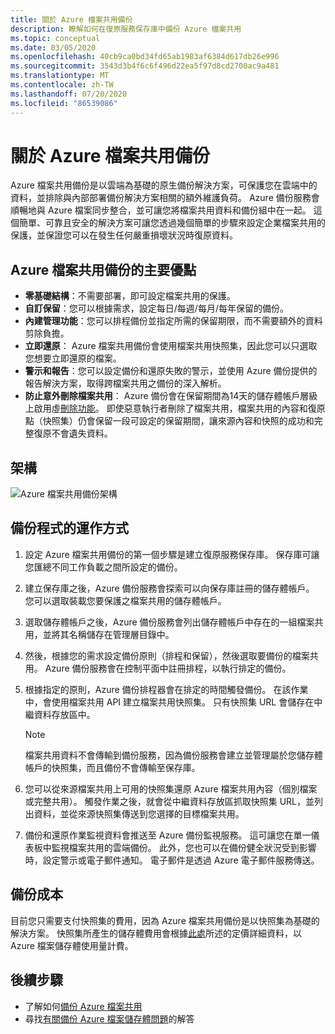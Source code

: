 ```yaml
---
title: 關於 Azure 檔案共用備份
description: 瞭解如何在復原服務保存庫中備份 Azure 檔案共用
ms.topic: conceptual
ms.date: 03/05/2020
ms.openlocfilehash: 40cb9ca0bd34fd65ab1983af6384d617db26e996
ms.sourcegitcommit: 3543d3b4f6c6f496d22ea5f97d8cd2700ac9a481
ms.translationtype: MT
ms.contentlocale: zh-TW
ms.lasthandoff: 07/20/2020
ms.locfileid: "86539086"
---
```

# <a name="about-azure-file-share-backup"></a>關於 Azure 檔案共用備份

Azure 檔案共用備份是以雲端為基礎的原生備份解決方案，可保護您在雲端中的資料，並排除與內部部署備份解決方案相關的額外維護負荷。 Azure 備份服務會順暢地與 Azure 檔案同步整合，並可讓您將檔案共用資料和備份組中在一起。 這個簡單、可靠且安全的解決方案可讓您透過幾個簡單的步驟來設定企業檔案共用的保護，並保證您可以在發生任何嚴重損壞狀況時復原資料。

## <a name="key-benefits-of-azure-file-share-backup"></a>Azure 檔案共用備份的主要優點

* **零基礎結構**：不需要部署，即可設定檔案共用的保護。
* **自訂保留**：您可以根據需求，設定每日/每週/每月/每年保留的備份。
* **內建管理功能**：您可以排程備份並指定所需的保留期限，而不需要額外的資料剪除負擔。
* **立即還原**： Azure 檔案共用備份會使用檔案共用快照集，因此您可以只選取您想要立即還原的檔案。
* **警示和報告**：您可以設定備份和還原失敗的警示，並使用 Azure 備份提供的報告解決方案，取得跨檔案共用之備份的深入解析。
* **防止意外刪除檔案共用**： Azure 備份會在保留期間為14天的儲存體帳戶層級上啟用虛[刪除功能](../storage/files/storage-files-prevent-file-share-deletion.md)。 即使惡意執行者刪除了檔案共用，檔案共用的內容和復原點（快照集）仍會保留一段可設定的保留期間，讓來源內容和快照的成功和完整復原不會遺失資料。

## <a name="architecture"></a>架構

![Azure 檔案共用備份架構](./media/azure-file-share-backup-overview/azure-file-shares-backup-architecture.png)

## <a name="how-the-backup-process-works"></a>備份程式的運作方式

1. 設定 Azure 檔案共用備份的第一個步驟是建立復原服務保存庫。 保存庫可讓您匯總不同工作負載之間所設定的備份。

2. 建立保存庫之後，Azure 備份服務會探索可以向保存庫註冊的儲存體帳戶。 您可以選取裝載您要保護之檔案共用的儲存體帳戶。

3. 選取儲存體帳戶之後，Azure 備份服務會列出儲存體帳戶中存在的一組檔案共用，並將其名稱儲存在管理層目錄中。

4. 然後，根據您的需求設定備份原則（排程和保留），然後選取要備份的檔案共用。 Azure 備份服務會在控制平面中註冊排程，以執行排定的備份。

5. 根據指定的原則，Azure 備份排程器會在排定的時間觸發備份。 在該作業中，會使用檔案共用 API 建立檔案共用快照集。 只有快照集 URL 會儲存在中繼資料存放區中。

    >[!NOTE]
    >檔案共用資料不會傳輸到備份服務，因為備份服務會建立並管理屬於您儲存體帳戶的快照集，而且備份不會傳輸至保存庫。

6. 您可以從來源檔案共用上可用的快照集還原 Azure 檔案共用內容（個別檔案或完整共用）。 觸發作業之後，就會從中繼資料存放區抓取快照集 URL，並列出資料，並從來源快照集傳送到您選擇的目標檔案共用。

7. 備份和還原作業監視資料會推送至 Azure 備份監視服務。 這可讓您在單一儀表板中監視檔案共用的雲端備份。 此外，您也可以在備份健全狀況受到影響時，設定警示或電子郵件通知。 電子郵件是透過 Azure 電子郵件服務傳送。

## <a name="backup-costs"></a>備份成本

目前您只需要支付快照集的費用，因為 Azure 檔案共用備份是以快照集為基礎的解決方案。 快照集所產生的儲存體費用會根據[此處](https://azure.microsoft.com/pricing/details/storage/files/)所述的定價詳細資料，以 Azure 檔案儲存體使用量計費。

## <a name="next-steps"></a>後續步驟

* 了解如何[備份 Azure 檔案共用](backup-afs.md)
* 尋找[有關備份 Azure 檔案儲存體問題](backup-azure-files-faq.md)的解答
